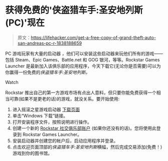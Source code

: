 # 获得免费的'侠盗猎车手:圣安地列斯(PC)'现在

> 原文：<https://lifehacker.com/get-a-free-copy-of-grand-theft-auto-san-andreas-pc-r-1838188659>

PC 游戏玩家有大量的启动器 ，他们可以安装这些启动器来玩他们所有的游戏——包括 Steam、Epic Games、Battle.net 和 GOG 银河，等等。Rockstar Games Launcher 是最新加入该俱乐部的应用程序，今天下载它(无论你是否需要)可以为你赢得一份免费的*侠盗猎车手:圣安地列斯。*

Watch

Rockstar 推出自己的第一方游戏市场有点出人意料，但只要你能免费获得一个相当可靠(如果不是更老的话)的游戏，就没关系。要开始使用:

1.  进入摇滚之星游戏启动器 [下载页面](https://socialclub.rockstargames.com/rockstar-games-launcher)
2.  单击“Windows 下载”链接。
3.  打开安装程序文件，按照说明进行操作。
4.  创建一个新的 [Rockstar 社交俱乐部账户](https://signin.rockstargames.com/create/date-of-birth?cid=socialclub) (如果你还没有的话)。您将使用此登录到 Rockstar Games Launcher。
5.  安装启动器并创建您的帐户后，启动应用程序并登录。
6.  点击欢迎页面顶部的*侠盗猎车手:圣安地列斯*横幅，然后完成交易添加(免费！)游戏到你的图书馆。
